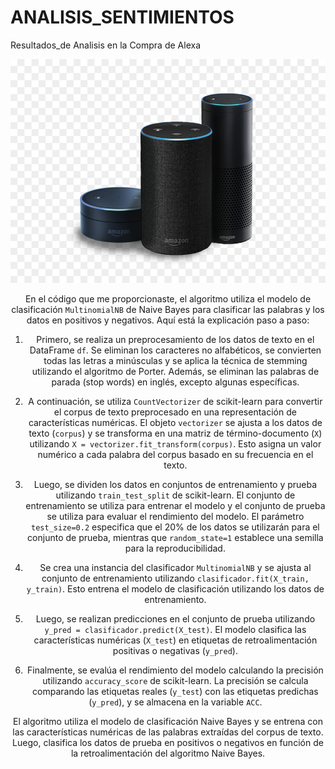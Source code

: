 # ANALISIS_SENTIMIENTOS
Resultados_de Analisis en la Compra de Alexa

<div id="header" align="center">
    <img src="alexaamazon.jpg" width="600" />
    
En el código que me proporcionaste, el algoritmo utiliza el modelo de clasificación `MultinomialNB` de Naive Bayes para clasificar las palabras y los datos en positivos y negativos. Aquí está la explicación paso a paso:

1. Primero, se realiza un preprocesamiento de los datos de texto en el DataFrame `df`. Se eliminan los caracteres no alfabéticos, se convierten todas las letras a minúsculas y se aplica la técnica de stemming utilizando el algoritmo de Porter. Además, se eliminan las palabras de parada (stop words) en inglés, excepto algunas específicas.

2. A continuación, se utiliza `CountVectorizer` de scikit-learn para convertir el corpus de texto preprocesado en una representación de características numéricas. El objeto `vectorizer` se ajusta a los datos de texto (`corpus`) y se transforma en una matriz de término-documento (`X`) utilizando `X = vectorizer.fit_transform(corpus)`. Esto asigna un valor numérico a cada palabra del corpus basado en su frecuencia en el texto.

3. Luego, se dividen los datos en conjuntos de entrenamiento y prueba utilizando `train_test_split` de scikit-learn. El conjunto de entrenamiento se utiliza para entrenar el modelo y el conjunto de prueba se utiliza para evaluar el rendimiento del modelo. El parámetro `test_size=0.2` especifica que el 20% de los datos se utilizarán para el conjunto de prueba, mientras que `random_state=1` establece una semilla para la reproducibilidad.

4. Se crea una instancia del clasificador `MultinomialNB` y se ajusta al conjunto de entrenamiento utilizando `clasificador.fit(X_train, y_train)`. Esto entrena el modelo de clasificación utilizando los datos de entrenamiento.

5. Luego, se realizan predicciones en el conjunto de prueba utilizando `y_pred = clasificador.predict(X_test)`. El modelo clasifica las características numéricas (`X_test`) en etiquetas de retroalimentación positivas o negativas (`y_pred`).

6. Finalmente, se evalúa el rendimiento del modelo calculando la precisión utilizando `accuracy_score` de scikit-learn. La precisión se calcula comparando las etiquetas reales (`y_test`) con las etiquetas predichas (`y_pred`), y se almacena en la variable `ACC`.

El algoritmo utiliza el modelo de clasificación Naive Bayes y se entrena con las características numéricas de las palabras extraídas del corpus de texto. Luego, clasifica los datos de prueba en positivos o negativos en función de la retroalimentación del algoritmo Naive Bayes.



